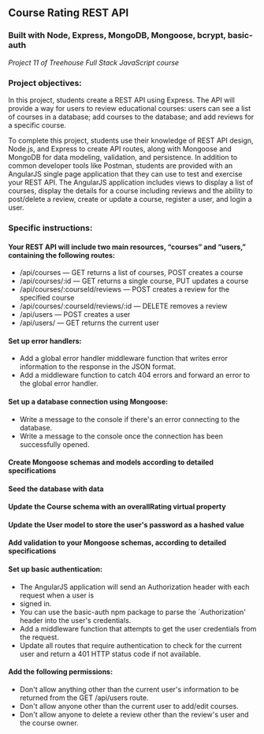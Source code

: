 ## Course Rating REST API
### Built with Node, Express, MongoDB, Mongoose, bcrypt, basic-auth
*Project 11 of Treehouse Full Stack JavaScript course*

### Project objectives:
In this project, students create a REST API using Express. The API will provide a way for users to review
educational courses: users can see a list of courses in a database; add courses to the database; and add reviews for a specific course.

To complete this project, students use their knowledge of REST API design, Node.js, and Express to create API
routes, along with Mongoose and MongoDB for data modeling, validation, and persistence. In addition to common developer tools like Postman, students are provided with an AngularJS single page application that they can use to test and exercise your REST API. The AngularJS application includes views to display a list of courses, display the details for a course including reviews and the ability to post/delete a review, create or update a course, register a user, and login a user.

### Specific instructions:

#### Your REST API will include two main resources, “courses” and “users,” containing the following routes:
* /api/courses — GET returns a list of courses, POST creates a course
* /api/courses/:id — GET returns a single course, PUT updates a course
* /api/courses/:courseId/reviews — POST creates a review for the specified course
* /api/courses/:courseId/reviews/:id — DELETE removes a review
* /api/users — POST creates a user
* /api/users/ — GET returns the current user


#### Set up error handlers:
* Add a global error handler middleware function that writes error information to the response in the
JSON format.
* Add a middleware function to catch 404 errors and forward an error to the global error handler.

#### Set up a database connection using Mongoose:
* Write a message to the console if there's an error connecting to the database.
* Write a message to the console once the connection has been successfully opened.

#### Create Mongoose schemas and models according to detailed specifications
#### Seed the database with data
#### Update the Course schema with an overallRating virtual property
#### Update the User model to store the user's password as a hashed value
#### Add validation to your Mongoose schemas, according to detailed specifications
#### Set up basic authentication:
* The AngularJS application will send an Authorization header with each request when a user is
* signed in.
* You can use the basic-auth npm package to parse the `Authorization' header into the user's
credentials.
* Add a middleware function that attempts to get the user credentials from the request.
* Update all routes that require authentication to check for the current user and return a 401 HTTP
status code if not available.
#### Add the following permissions:
* Don't allow anything other than the current user's information to be returned from the GET
/api/users route.
* Don't allow anyone other than the current user to add/edit courses.
* Don't allow anyone to delete a review other than the review's user and the course owner.
